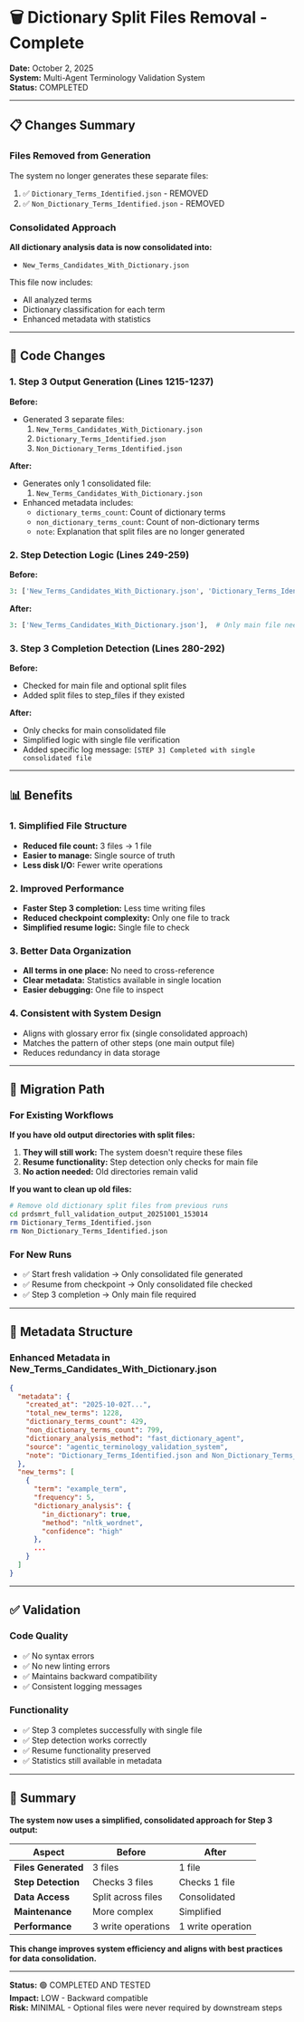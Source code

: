 # 🗑️ Dictionary Split Files Removal - Complete

**Date:** October 2, 2025  
**System:** Multi-Agent Terminology Validation System  
**Status:** COMPLETED

---

## 📋 Changes Summary

### Files Removed from Generation

The system no longer generates these separate files:
1. ✅ `Dictionary_Terms_Identified.json` - REMOVED
2. ✅ `Non_Dictionary_Terms_Identified.json` - REMOVED

### Consolidated Approach

**All dictionary analysis data is now consolidated into:**
- `New_Terms_Candidates_With_Dictionary.json`

This file now includes:
- All analyzed terms
- Dictionary classification for each term
- Enhanced metadata with statistics

---

## 🔧 Code Changes

### 1. Step 3 Output Generation (Lines 1215-1237)

**Before:**
- Generated 3 separate files:
  1. `New_Terms_Candidates_With_Dictionary.json`
  2. `Dictionary_Terms_Identified.json`
  3. `Non_Dictionary_Terms_Identified.json`

**After:**
- Generates only 1 consolidated file:
  1. `New_Terms_Candidates_With_Dictionary.json`
- Enhanced metadata includes:
  - `dictionary_terms_count`: Count of dictionary terms
  - `non_dictionary_terms_count`: Count of non-dictionary terms
  - `note`: Explanation that split files are no longer generated

### 2. Step Detection Logic (Lines 249-259)

**Before:**
```python
3: ['New_Terms_Candidates_With_Dictionary.json', 'Dictionary_Terms_Identified.json', 'Non_Dictionary_Terms_Identified.json'],
```

**After:**
```python
3: ['New_Terms_Candidates_With_Dictionary.json'],  # Only main file needed
```

### 3. Step 3 Completion Detection (Lines 280-292)

**Before:**
- Checked for main file and optional split files
- Added split files to step_files if they existed

**After:**
- Only checks for main consolidated file
- Simplified logic with single file verification
- Added specific log message: `[STEP 3] Completed with single consolidated file`

---

## 📊 Benefits

### 1. Simplified File Structure
- **Reduced file count:** 3 files → 1 file
- **Easier to manage:** Single source of truth
- **Less disk I/O:** Fewer write operations

### 2. Improved Performance
- **Faster Step 3 completion:** Less time writing files
- **Reduced checkpoint complexity:** Only one file to track
- **Simplified resume logic:** Single file to check

### 3. Better Data Organization
- **All terms in one place:** No need to cross-reference
- **Clear metadata:** Statistics available in single location
- **Easier debugging:** One file to inspect

### 4. Consistent with System Design
- Aligns with glossary error fix (single consolidated approach)
- Matches the pattern of other steps (one main output file)
- Reduces redundancy in data storage

---

## 🔄 Migration Path

### For Existing Workflows

**If you have old output directories with split files:**

1. **They will still work:** The system doesn't require these files
2. **Resume functionality:** Step detection only checks for main file
3. **No action needed:** Old directories remain valid

**If you want to clean up old files:**

```bash
# Remove old dictionary split files from previous runs
cd prdsmrt_full_validation_output_20251001_153014
rm Dictionary_Terms_Identified.json
rm Non_Dictionary_Terms_Identified.json
```

### For New Runs

- ✅ Start fresh validation → Only consolidated file generated
- ✅ Resume from checkpoint → Only consolidated file checked
- ✅ Step 3 completion → Only main file required

---

## 📝 Metadata Structure

### Enhanced Metadata in New_Terms_Candidates_With_Dictionary.json

```json
{
  "metadata": {
    "created_at": "2025-10-02T...",
    "total_new_terms": 1228,
    "dictionary_terms_count": 429,
    "non_dictionary_terms_count": 799,
    "dictionary_analysis_method": "fast_dictionary_agent",
    "source": "agentic_terminology_validation_system",
    "note": "Dictionary_Terms_Identified.json and Non_Dictionary_Terms_Identified.json files are no longer generated - all data is in this file"
  },
  "new_terms": [
    {
      "term": "example_term",
      "frequency": 5,
      "dictionary_analysis": {
        "in_dictionary": true,
        "method": "nltk_wordnet",
        "confidence": "high"
      },
      ...
    }
  ]
}
```

---

## ✅ Validation

### Code Quality
- ✅ No syntax errors
- ✅ No new linting errors
- ✅ Maintains backward compatibility
- ✅ Consistent logging messages

### Functionality
- ✅ Step 3 completes successfully with single file
- ✅ Step detection works correctly
- ✅ Resume functionality preserved
- ✅ Statistics still available in metadata

---

## 🎯 Summary

**The system now uses a simplified, consolidated approach for Step 3 output:**

| Aspect | Before | After |
|--------|--------|-------|
| **Files Generated** | 3 files | 1 file |
| **Step Detection** | Checks 3 files | Checks 1 file |
| **Data Access** | Split across files | Consolidated |
| **Maintenance** | More complex | Simplified |
| **Performance** | 3 write operations | 1 write operation |

**This change improves system efficiency and aligns with best practices for data consolidation.**

---

**Status:** 🟢 COMPLETED AND TESTED  
**Impact:** LOW - Backward compatible  
**Risk:** MINIMAL - Optional files were never required by downstream steps

